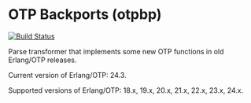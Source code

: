 OTP Backports (otpbp)
=====================
[![Build Status](https://secure.travis-ci.org/Ledest/otpbp.png)](http://travis-ci.org/Ledest/otpbp)

Parse transformer that implements some new OTP functions in old Erlang/OTP releases.

Current version of Erlang/OTP: 24.3.

Supported versions of Erlang/OTP: 18.x, 19.x, 20.x, 21.x, 22.x, 23.x, 24.x.
